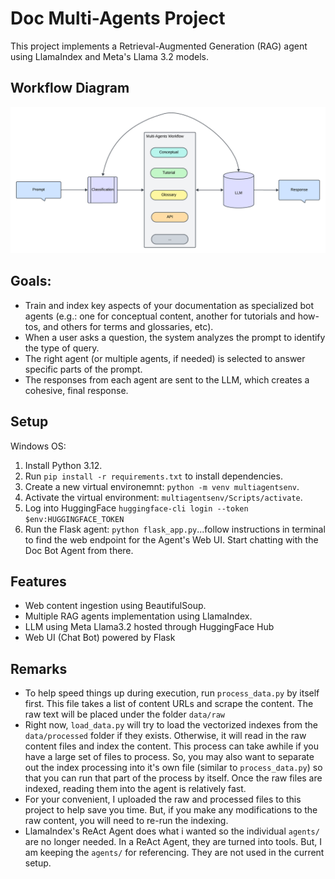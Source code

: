 # Doc Multi-Agents Project

This project implements a Retrieval-Augmented Generation (RAG) agent using LlamaIndex and Meta's Llama 3.2 models. 

## Workflow Diagram

![Workflow diagram](Multi-Agents_Workflow.png)

## Goals:
- Train and index key aspects of your documentation as specialized bot agents (e.g.: one for conceptual content, another for tutorials and how-tos, and others for terms and glossaries, etc).
- When a user asks a question, the system analyzes the prompt to identify the type of query.
- The right agent (or multiple agents, if needed) is selected to answer specific parts of the prompt.
- The responses from each agent are sent to the LLM, which creates a cohesive, final response.

## Setup
Windows OS:
1. Install Python 3.12.
2. Run `pip install -r requirements.txt` to install dependencies.
3. Create a new virtual environemnt: `python -m venv multiagentsenv`.
4. Activate the virtual environment: `multiagentsenv/Scripts/activate`.
5. Log into HuggingFace `huggingface-cli login --token $env:HUGGINGFACE_TOKEN`
6. Run the Flask agent: `python flask_app.py`...follow instructions in terminal to find the web endpoint for the Agent's Web UI. Start chatting with the Doc Bot Agent from there.

## Features
- Web content ingestion using BeautifulSoup.
- Multiple RAG agents implementation using LlamaIndex.
- LLM using Meta Llama3.2 hosted through HuggingFace Hub
- Web UI (Chat Bot) powered by Flask

## Remarks
- To help speed things up during execution, run `process_data.py` by itself first. This file takes a list of content URLs and scrape the content. The raw text will be placed under the folder `data/raw`
- Right now, `load_data.py` will try to load the vectorized indexes from the `data/processed` folder if they exists. Otherwise, it will read in the raw content files and index the content. This process can take awhile if you have a large set of files to process. So, you may also want to separate out the index processing into it's own file (similar to `process_data.py`) so that you can run that part of the process by itself. Once the raw files are indexed, reading them into the agent is relatively fast.
- For your convenient, I uploaded the raw and processed files to this project to help save you time. But, if you make any modifications to the raw content, you will need to re-run the indexing.
- LlamaIndex's ReAct Agent does what i wanted so the individual `agents/` are no longer needed. In a ReAct Agent, they are turned into tools. But, I am keeping the `agents/` for referencing. They are not used in the current setup.
